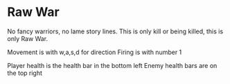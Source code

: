 # Raw War

No fancy warriors, no lame story lines.  This is only kill or being killed, this is only Raw War.




Movement is with w,a,s,d for direction
Firing is with number 1

Player health is the health bar in the bottom left
Enemy health bars are on the top right
